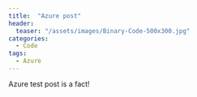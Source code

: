 ```yaml
---
title:  "Azure post"
header:
  teaser: "/assets/images/Binary-Code-500x300.jpg"
categories: 
  - Code
tags:
  - Azure
---
```


Azure test post is a fact!
